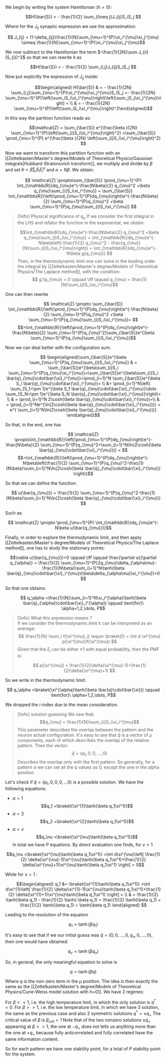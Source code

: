 We begin by writing the system Hamiltonian $(h=0)$:

$$H(\bar{S}) = - \frac{1}{2} \sum_{i\neq j}J_{ij}S_iS_j $$

Where for the $J_{ij}$ synaptic expression we use the approximation:

$$ J_{ij} = (1-\delta_{ij})\frac{1}{N}\sum_{\mu=1}^{P}\xi_i^{\mu}\xi_j^{\mu} \simeq \frac{1}{N}\sum_{\mu=1}^{P}\xi_i^{\mu}\xi_j^{\mu}$$

We now subtract to the Hamiltonian the term $-\frac{1}{2N}\sum J_{ii}(S_{i})^2$ so that we can rewrite it as

$$H(\bar{S}) = - \frac{1}{2} \sum_{i,j}J_{ij}S_iS_j $$

Now put explicitly the expression of $J_{ij}$ inside:

$$\begin{aligned} H(\bar{S}) & = - \frac{1}{2N} \sum_{i,j}\sum_{\mu=1}^{P}\xi_i^{\mu}\xi_j^{\mu}S_iS_j =- \frac{1}{2N} \sum_{\mu=1}^{P}\left(\sum_iS_i\xi_i^{\mu}\right)\left(\sum_jS_j\xi_j^{\mu}\right) = \\ & = - \frac{1}{2N} \sum_{\mu=1}^{P}\left(\sum_iS_i\xi_i^{\mu}\right)^2\end{aligned}$$

In this way the partition function reads as:

$$\mathcal{Z} =  \sum_{\bar{S}} e^{\frac{\beta }{2N} \sum_{\mu=1}^{P}\left(\sum_{i}S_i\xi_i^{\mu}\right)^2} =\sum_{\bar{S}} \prod_{\mu=1}^{P} e^{\frac{\beta }{2N} \left(\sum_{i}S_i\xi_i^{\mu}\right)^2} $$

Now we want to transform this partition function with an [[Zettelkasten/Master's degree/Models of Theoretical Physics/Gaussian integrals|Hubbard-Stratonovich transform]], we multiply and divide by $\beta$ and set $b=\beta\sum_{i}S_i\xi_i^{\mu}$ and $a = N\beta$.
We obtain:

$$ \mathcal{Z} \propto\sum_{\bar{S}} \prod_{\mu=1}^{P} \int_{\mathbb{R}}dq_{\mu}e^{-\frac{N\beta}{2} q_{\mu}^2 +\beta q_{\mu}\sum_{i}S_i\xi_i^{\mu}} = \sum_{\bar{S}}  \int_{\mathbb{R}}\left(\prod_{\mu=1}^{P}dq_{\mu}\right)e^{-\frac{N\beta}{2} \sum_{\mu=1}^{P}q_{\mu}^2 +\beta \sum_{\mu=1}^{P}q_{\mu}\sum_{i}S_i\xi_i^{\mu}}  $$

>[!info] Physical significance of $q_{\mu}$
>If we consider the first integral in the LHS and refator the function in the exponential, we obtain:
>
>$$\int_{\mathbb{R}}dq_{\mu}e^{-\frac{N\beta}{2} q_{\mu}^2 +\beta q_{\mu}\sum_{i}S_i\xi_i^{\mu}} = \int_{\mathbb{R}}dq_{\mu}e^{- N\beta\left( \frac{1}{2} q_{\mu}^2 - \frac{q_{\mu}}{N}\sum_{i}S_i\xi_i^{\mu}\right)} = \int_{\mathbb{R}}dq_{\mu}e^{- N\beta g(q_{\mu})} $$
>Then, in the thermodynamic limit one can solve in the leading order the integral by [[Zettelkasten/Master's degree/Models of Theoretical Physics/The Laplace method]], with the condition:
>$$ g'(q_{\mu}) = 0 \qquad \iff \qquad q_{\mu} = \frac{1}{N}\sum_{i}S_i\xi_i^{\mu}$$
  
One can then rewrite

$$ \mathcal{Z} \propto \sum_{\bar{S}}  \int_{\mathbb{R}}\left(\prod_{\mu=1}^{P}dq_{\mu}\right)e^{-\frac{N\beta}{2} \sum_{\mu=1}^{P}q_{\mu}^2 +\beta \sum_{\mu=1}^{P}q_{\mu}\sum_{i}S_i\xi_i^{\mu}}= $$$$=\int_{\mathbb{R}}\left(\prod_{\mu=1}^{P}dq_{\mu}\right)e^{-\frac{N\beta}{2} \sum_{\mu=1}^{P}q_{\mu}^2}\sum_{\bar{S}}e^{\beta \sum_{\mu=1}^{P}q_{\mu}\sum_{i}S_i\xi_i^{\mu}}$$

Now we can deal better with the configuration sum:

$$ \begin{aligned}\sum_{\bar{S}}e^{\beta \sum_{\mu=1}^{P}q_{\mu}\sum_{i}S_i\xi_i^{\mu}}  & = \sum_{\bar{S}}e^{\beta\sum_{i}S_i \sum_{\mu=1}^{P}q_{\mu}\xi_i^{\mu}}=\sum_{\bar{S}}e^{\beta\sum_{i}S_i \bar{q}_{\mu}\cdot\bar{\xi}_i^{\mu}}=\prod_{i=1}^N \sum_{\bar{S}}e^{\beta S_i \bar{q}_{\mu}\cdot\bar{\xi}_i^{\mu}}= \\ &= \prod_{i=1}^N\left( \sum_{S_1=\pm 1}e^{\beta S_1 \bar{q}_{\mu}\cdot\bar{\xi}_i^{\mu}}\dots \sum_{S_N=\pm 1}e^{\beta S_N \bar{q}_{\mu}\cdot\bar{\xi}_i^{\mu}}\right)= \\ & = \prod_{i=1}^N 2\cosh(\beta \bar{q}_{\mu}\cdot\bar{\xi}_i^{\mu})=\\ & =  \prod_{i=1}^Ne^{\ln(2\cosh(\beta \bar{q}_{\mu}\cdot\bar{\xi}_i^{\mu}))} = e^{ \sum_{i=1}^N\ln(2\cosh(\beta \bar{q}_{\mu}\cdot\bar{\xi}_i^{\mu}))} \end{aligned}$$

So that, in the end, one has

$$ \mathcal{Z} \propto\int_{\mathbb{R}}\left(\prod_{\mu=1}^{P}dq_{\mu}\right)e^{-\frac{N\beta}{2} \sum_{\mu=1}^{P}q_{\mu}^2+\sum_{i=1}^N\ln(2\cosh(\beta \bar{q}_{\mu}\cdot\bar{\xi}_i^{\mu}))} = $$$$=\int_{\mathbb{R}}\left(\prod_{\mu=1}^{P}dq_{\mu}\right)e^{-N\beta\left(\frac{1}{2} \sum_{\mu=1}^{P}q_{\mu}^2-\frac{1}{N\beta}\sum_{i=1}^N\ln(2\cosh(\beta \bar{q}_{\mu}\cdot\bar{\xi}_i^{\mu})) \right)}$$

So that we can define the function:

$$ u(\bar{q_{\mu}}) = \frac{1}{2} \sum_{\mu=1}^{P}q_{\mu}^2-\frac{1}{N\beta}\sum_{i=1}^N\ln(2\cosh(\beta \bar{q}_{\mu}\cdot\bar{\xi}_i^{\mu}))  $$

Such as:

$$ \mathcal{Z} \propto \prod_{\mu=1}^{P} \int_{\mathbb{R}}dq_{\mu}e^{-N\beta u(\bar{q_{\mu}})}$$

Finally, in order to explore the thermodynamic limit, and then apply [[Zettelkasten/Master's degree/Models of Theoretical Physics/The Laplace method]], one has to study the stationary points:

$$\nabla u(\bar{q_{\mu}})=0 \qquad \iff \qquad \frac{\partial u}{\partial q_{\alpha}}  =  \frac{1}{2} \sum_{\mu=1}^{P}2q_{\mu}\delta_{\alpha\mu}-\frac{1}{N\beta}\sum_{i=1}^N\tanh(\beta \bar{q}_{\mu}\cdot\bar{\xi}_i^{\mu})(\beta\delta_{\alpha\mu}\xi_i^{\mu})=0 $$

So that one obtains:

$$ q_\alpha =\frac{1}{N}\sum_{i=1}^N\xi_i^{\alpha}\tanh(\beta \bar{q}_{\alpha}\cdot\bar{\xi}_i^{\alpha}) \qquad \text{for}\ \alpha=1,2,\dots, P$$


>[!info] What this expression means ?  
If we consider the thermodynamic limit it can be interpreted as an average:
$$ \frac{1}{N} \sum_i f(\xi^{\mu}_i) \equiv \braket{f} = \int d \xi^{\mu} p(\xi^{\mu})f(\xi^{\mu}) $$
>Given that the $\xi_i$ can be either $\pm 1$ with equal probability, then the PMF is:
>
>$$ p(\xi^{\mu}) = \frac{1}{2}\delta(\xi^{\mu}-1)+\frac{1}{2}\delta(\xi^{\mu}+1) $$
>

So we write in the thermodynamic limit:

$$ q_\alpha =\braket{\xi^{\alpha}\tanh(\beta \bar{q}\cdot\bar{\xi})} \qquad \text{for}\ \alpha=1,2,\dots, P$$

We dropped the $i$-index due to the mean consideration.

>[!info] solution guessing
>We saw that:
>$$q_{\mu} = \frac{1}{N}\sum_{i}S_i\xi_i^{\mu}$$
>This parameter describes the overlap between the pattern and the neuron actual configuration.
>It's easy to see that $\bar{q}$ is a vector of $\mu$ components, each of which describes the overlap of the relative pattern. Then the vector:
>$$\bar{q} =(q_1,0,0,\dots,0) $$
>Describes the overlap only with the first pattern.
>So generally, for a pattern $\alpha$ we can set all the q values as 0, except the one in the alpha position

Let's check if $\bar{q}=(q_1,0,0,0,\dots 0)$ is a possible solution.
We have the following equations:

- $\alpha=1$  $$q_1 =\braket{\xi^{1}\tanh(\beta q_1\xi^1)}$$
- $\alpha=2$ $$q_2 =\braket{\xi^{2}\tanh(\beta q_1\xi^1)}$$
- $\alpha=\nu$ $$q_\nu =\braket{\xi^{\nu}\tanh(\beta q_1\xi^1)}$$
 In total we have $P$ equations.
 By direct evaluation one finds, for $\nu>1$
 
$$q_\nu =\braket{\xi^{\nu}\tanh(\beta q_1\xi^1)} =\int d\xi^{\nu}\left[ \frac{1}{2} \delta(\xi^{\nu}-1)\xi^{\nu}\tanh(\beta q_1\xi^1)+\frac{1}{2} \delta(\xi^{\nu}+1)\xi^{\nu}\tanh(\beta q_1\xi^1) \right] = 0$$

While for $\nu =1$ :

$$\begin{aligned} q_1 &= \braket{\xi^{1}\tanh(\beta q_1\xi^1)} =\int d\xi^{1}\left[ \frac{1}{2} \delta(\xi^{1}-1)\xi^{\nu}\tanh(\beta q_1\xi^1)+\frac{1}{2} \delta(\xi^{1}+1)\xi^{\nu}\tanh(\beta q_1\xi^1) \right] = \\ & = \frac{1}{2} \tanh(\beta q_1) - \frac{1}{2} \tanh(-\beta q_1) = \frac{1}{2} \tanh(\beta q_1) + \frac{1}{2} \tanh(\beta q_1) = \tanh(\beta q_1) \end{aligned} $$

Leading to the resolution of the equation

$$ q_1 = \tanh(\beta q_1) $$

It's easy to see that if we our initial guess was $\bar{q}=(0,0,\dots,0, q_\nu, 0,\dots, 0)$, then one would have obtained:

$$ q_\nu = \tanh(\beta q_\nu) $$

So, in general, the only meaningful equation to solve is

$$ q = \tanh(\beta q) $$

Where q is the non-zero term in the $\mu$ position.
The idea is then exactly the same as the [[Zettelkasten/Master's degree/Models of Theoretical Physics/Curie-Weiss model solution with h=0]].
We have 2 regimes:

For $\beta << 1$, i.e. the high temperature limit, in which the only solution is $q^*=0$.
For $\beta >> 1$, i.e. the low temperature limit, in which we have 3 solution, the same as the previous case and also 2 symmetric solutions $q^* = \pm q_+$
The critical value of $\beta$ is $\beta_{crit}=1$
Note that of the two nonzero solutions $\pm q_+$ appearing at $\beta >>1$, the one at $-q_+$ does not tells us anything more than the one at $+q_+$ because fully anticorrelated and fully correlated have the same information content.

So for each pattern we have one stability point, for a total of $P$ stability point for the system.



